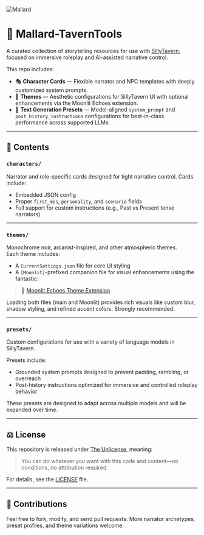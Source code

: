 
![Mallard](https://github.com/user-attachments/assets/491094c7-67f9-4606-89be-8a03ad7890df)

# 🦆 Mallard-TavernTools

A curated collection of storytelling resources for use with [SillyTavern](https://github.com/SillyTavern/SillyTavern), focused on immersive roleplay and AI-assisted narrative control.

This repo includes:

- 🎭 **Character Cards** — Flexible narrator and NPC templates with deeply customized system prompts.
- 🎨 **Themes** — Aesthetic configurations for SillyTavern UI with optional enhancements via the Moonlit Echoes extension.
- 🧠 **Text Generation Presets** — Model-aligned `system_prompt` and `post_history_instructions` configurations for best-in-class performance across supported LLMs.

---

## 📁 Contents

### `characters/`

Narrator and role-specific cards designed for tight narrative control. Cards include:
- Embedded JSON config
- Proper `first_mes`, `personality`, and `scenario` fields
- Full support for custom instructions (e.g., Past vs Present tense narrators)

---

### `themes/`

Monochrome noir, arcanist-inspired, and other atmospheric themes.  
Each theme includes:
- A `CurrentSettings.json` file for core UI styling
- A `[Moonlit]`-prefixed companion file for visual enhancements using the fantastic:

> 🌙 [Moonlit Echoes Theme Extension](https://github.com/RivelleDays/SillyTavern-MoonlitEchoesTheme)

Loading both files (main and Moonlit) provides rich visuals like custom blur, shadow styling, and refined accent colors. Strongly recommended.

---

### `presets/`

Custom configurations for use with a variety of language models in SillyTavern.

Presets include:

- Grounded system prompts designed to prevent padding, rambling, or overreach  
- Post-history instructions optimized for immersive and controlled roleplay behavior  

These presets are designed to adapt across multiple models and will be expanded over time.

---

## ⚖️ License

This repository is released under [The Unlicense](https://unlicense.org/), meaning:

> You can do whatever you want with this code and content—no conditions, no attribution required.

For details, see the [LICENSE](./LICENSE) file.

---

## 🤝 Contributions

Feel free to fork, modify, and send pull requests. More narrator archetypes, preset profiles, and theme variations welcome.
